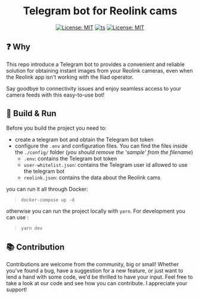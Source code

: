 <div align="center">
<h1>Telegram bot for Reolink cams</h1>
</div>


<div align="center">

<a href="#">![License: MIT](https://img.shields.io/badge/License-MIT-yellow.svg)</a>
<a href="#">![ts](https://flat.badgen.net/badge/Built%20With/TypeScript/blue)</a>
<a href="#">![License: MIT](https://img.shields.io/badge/License-MIT-yellow.svg)</a>

</div>


## ❓ Why

This repo introduce a Telegram bot to provides a convenient and reliable solution for obtaining instant images from your Reolink cameras, even when the Reolink app isn't working with the Iliad operator.

Say goodbye to connectivity issues and enjoy seamless access to your camera feeds with this easy-to-use bot!

## 🔨 Build & Run

Before you build the project you need to:
- create a telegram bot and obtain the Telegram bot token
- configure the `.env` and configuration files. You  can find the files inside the `./config/` folder (_you should remove the 'sample' from the filename_)
    - `.env`: contains the Telegram bot token
    - `user-whitelist.json`: contains the Telegram user id allowed to use the telegram bot
    - `reolink.json`: contains the data about the Reolink cams

you can run it all through Docker:

> `docker-compose up -d`

otherwise you can run the project locally with `yarn`. For development you can use :

> `yarn dev`

## 📚 Contribution
Contributions are welcome from the community, big or small! Whether you've found a bug, have a suggestion for a new feature, or just want to lend a hand with some code, we'd be thrilled to have your input. Feel free to take a look at our code and see how you can contribute. I appreciate your support!
